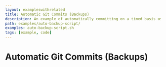 ```yaml
---
layout: exampleswithrelated
title: Automatic Git Commits (Backups)
description: An example of automatically committing on a timed basis using a script.
path: examples/auto-backup-script/
examples: auto-backup-script.sh
tags: [example, code]
---
```


# Automatic Git Commits (Backups)

<LINK>
